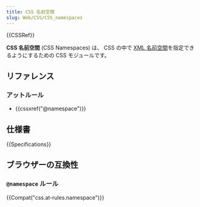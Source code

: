 ```yaml
---
title: CSS 名前空間
slug: Web/CSS/CSS_namespaces
---
```


{{CSSRef}}

**CSS 名前空間** (CSS Namespaces) は、 CSS の中で [XML 名前空間](/ja/docs/Namespaces)を指定できるようにするための CSS モジュールです。

## リファレンス

### アットルール

- {{cssxref("@namespace")}}

## 仕様書

{{Specifications}}

## ブラウザーの互換性

### `@namespace` ルール

{{Compat("css.at-rules.namespace")}}
